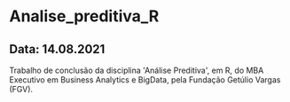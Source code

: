 # Analise_preditiva_R

Data: 14.08.2021
------------------------------------------------
Trabalho de conclusão da disciplina 'Análise Preditiva', em R, do MBA Executivo em Business Analytics e BigData, pela Fundação Getúlio Vargas (FGV).
